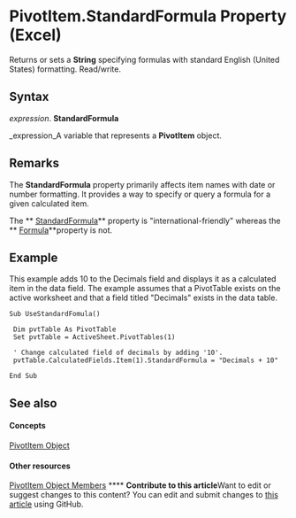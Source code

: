 
# PivotItem.StandardFormula Property (Excel)

Returns or sets a  **String** specifying formulas with standard English (United States) formatting. Read/write.


## Syntax

 _expression_. **StandardFormula**

 _expression_A variable that represents a  **PivotItem** object.


## Remarks

The  **StandardFormula** property primarily affects item names with date or number formatting. It provides a way to specify or query a formula for a given calculated item.

The  ** [StandardFormula](34410ff5-0330-f685-e508-94084e6f0e5d.md)** property is "international-friendly" whereas the ** [Formula](c4e6a447-c910-79e5-701a-4f17210b7fb1.md)**property is not.


## Example

This example adds 10 to the Decimals field and displays it as a calculated item in the data field. The example assumes that a PivotTable exists on the active worksheet and that a field titled "Decimals" exists in the data table.


```
Sub UseStandardFomula() 
 
 Dim pvtTable As PivotTable 
 Set pvtTable = ActiveSheet.PivotTables(1) 
 
 ' Change calculated field of decimals by adding '10'. 
 pvtTable.CalculatedFields.Item(1).StandardFormula = "Decimals + 10" 
 
End Sub
```


## See also


#### Concepts


 [PivotItem Object](5829a1d9-0924-9ce8-1120-229e4595285a.md)
#### Other resources


 [PivotItem Object Members](dde86683-8c89-2484-cdd0-8c3db0c06f45.md)
****   **Contribute to this article**Want to edit or suggest changes to this content? You can edit and submit changes to  [this article](https://github.com/jhershey00/VBA_Excel_Test/OpenXMLCon/articles/34410ff5-0330-f685-e508-94084e6f0e5d.md) using GitHub.

